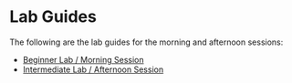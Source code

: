 # Lab Guides

The following are the lab guides for the morning and afternoon sessions:

- [Beginner Lab / Morning Session](https://github.com/becomingahacker/bah-foundations-site/blob/master/lab-guide/BECOMING_A_HACKER_MORNING.pdf)
- [Intermediate Lab / Afternoon Session]()
